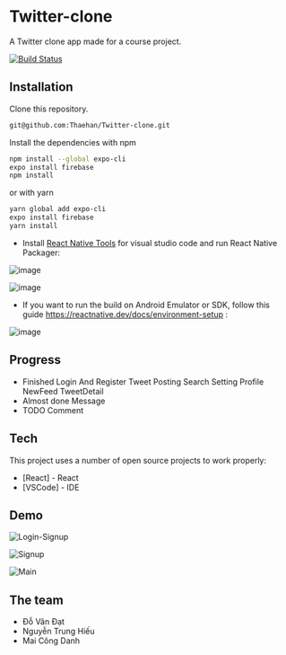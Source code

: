 # Twitter-clone

A Twitter clone app made for a course project.

[![Build Status](https://travis-ci.org/joemccann/dillinger.svg?branch=master)](https://travis-ci.org/joemccann/dillinger)

## Installation

Clone this repository.

```sh
git@github.com:Thaehan/Twitter-clone.git
```

Install the dependencies with npm

```sh
npm install --global expo-cli
expo install firebase
npm install
```

or with yarn

```sh
yarn global add expo-cli
expo install firebase
yarn install
```

- Install [React Native Tools](https://marketplace.visualstudio.com/items?itemName=msjsdiag.vscode-react-native) for visual studio code and run React Native Packager:

![image](https://user-images.githubusercontent.com/62579790/158026872-15c59358-3825-4e19-9efd-2c7c840387d4.png)

![image](https://user-images.githubusercontent.com/62579790/160571022-91e29744-ca89-4fef-9ec6-ff1f00bc6b62.png)

- If you want to run the build on Android Emulator or SDK, follow this guide https://reactnative.dev/docs/environment-setup :

![image](https://user-images.githubusercontent.com/62579790/160571780-1654720b-2a98-45c4-805b-0015fbcf038f.png)

## Progress

- Finished
  Login And Register
  Tweet Posting
  Search
  Setting
  Profile
  NewFeed
  TweetDetail
- Almost done
  Message
- TODO
  Comment
  

## Tech

This project uses a number of open source projects to work properly:

- [React] - React
- [VSCode] - IDE

## Demo

![Login-Signup](https://user-images.githubusercontent.com/62579790/161212117-6b73d2c6-1d3d-4b7d-93e9-af5f5c4f38a5.gif)

![Signup](https://user-images.githubusercontent.com/62579790/161212101-5c793f13-bdc6-4e83-85a8-2d7d0bfc3b0c.gif)

![Main](https://user-images.githubusercontent.com/62579790/161212112-7f648e6b-b5bf-481c-9483-94f97ab3891c.gif)

## The team

- Đỗ Văn Đạt
- Nguyễn Trung Hiếu
- Mai Công Danh
